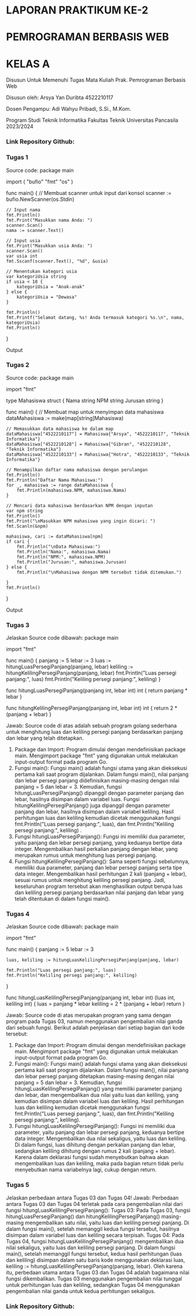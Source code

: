 # LAPORAN PRAKTIKUM KE-2
# PEMROGRAMAN BERBASIS WEB
# KELAS A
Disusun Untuk Memenuhi Tugas Mata Kuliah Prak. Pemrograman Berbasis Web



Disusun oleh:
Arsya Yan Duribta
4522210117

Dosen Pengampu: 
Adi Wahyu Pribadi, S.Si., M.Kom. 

Program Studi Teknik Informatika 
Fakultas Teknik Universitas Pancasila 
2023/2024



### Link Repository Github: 


### Tugas 1
Source code:
package main


import (
    "bufio"
    "fmt"
    "os"
)

func main() {
    // Membuat scanner untuk input dari konsol
    scanner := bufio.NewScanner(os.Stdin)

    // Input nama
    fmt.Println()
    fmt.Print("Masukkan nama Anda: ")
    scanner.Scan()
    nama := scanner.Text()

    // Input usia
    fmt.Print("Masukkan usia Anda: ")
    scanner.Scan()
    var usia int
    fmt.Sscanf(scanner.Text(), "%d", &usia)

    // Menentukan kategori usia
    var kategoriUsia string
    if usia < 18 {
        kategoriUsia = "Anak-anak"
    } else {
        kategoriUsia = "Dewasa"
    }

    fmt.Println()
    fmt.Printf("Selamat datang, %s! Anda termasuk kategori %s.\n", nama, kategoriUsia)
    fmt.Println()
}

Output


### Tugas 2
Source code:
package main

import "fmt"

type Mahasiswa struct {
    Nama    string
    NPM     string
    Jurusan string
}

func main() {
    // Membuat map untuk menyimpan data mahasiswa
    dataMahasiswa := make(map[string]Mahasiswa)

    // Memasukkan data mahasiswa ke dalam map
    dataMahasiswa["4522210117"] = Mahasiswa{"Arsya", "4522210117", "Teknik Informatika"}
    dataMahasiswa["4522210128"] = Mahasiswa{"Gibran", "4522210128", "Teknik Informatika"}
    dataMahasiswa["4522210133"] = Mahasiswa{"Hotra", "4522210133", "Teknik Informatika"}

    // Menampilkan daftar nama mahasiswa dengan perulangan
    fmt.Println()
    fmt.Println("Daftar Nama Mahasiswa:")
    for _, mahasiswa := range dataMahasiswa {
        fmt.Println(mahasiswa.NPM, mahasiswa.Nama)
    }

    // Mencari data mahasiswa berdasarkan NPM dengan inputan
    var npm string
    fmt.Println()
    fmt.Print("\nMasukkan NPM mahasiswa yang ingin dicari: ")
    fmt.Scanln(&npm)

    mahasiswa, cari := dataMahasiswa[npm]
    if cari {
        fmt.Println("\nData Mahasiswa:")
        fmt.Println("Nama:", mahasiswa.Nama)
        fmt.Println("NPM:", mahasiswa.NPM)
        fmt.Println("Jurusan:", mahasiswa.Jurusan)
    } else {
        fmt.Println("\nMahasiswa dengan NPM tersebut tidak ditemukan.")

    }
    fmt.Println()
}

Output


### Tugas 3
Jelaskan Source code dibawah:
package main

import "fmt"

func main() {
    panjang := 5
    lebar := 3
    luas := hitungLuasPersegiPanjang(panjang, lebar)
    keliling := hitungKelilingPersegiPanjang(panjang, lebar)
    fmt.Println("Luas persegi panjang:", luas)
    fmt.Println("Keliling persegi panjang:", keliling)
}

func hitungLuasPersegiPanjang(panjang int, lebar int) int {
    return panjang * lebar
}

func hitungKelilingPersegiPanjang(panjang int, lebar int) int {
    return 2 * (panjang + lebar)
}

Jawab:
Source code di atas adalah sebuah program golang sederhana untuk menghitung luas dan keliling persegi panjang berdasarkan panjang dan lebar yang telah ditetapkan. 
1. Package dan Import: 
Program dimulai dengan mendefinisikan package main.
Mengimport package "fmt" yang digunakan untuk melakukan input-output format pada program Go.
2. Fungsi main():
Fungsi main() adalah fungsi utama yang akan dieksekusi pertama kali saat program dijalankan.
Dalam fungsi main(), nilai panjang dan lebar persegi panjang didefinisikan masing-masing dengan nilai panjang = 5 dan lebar = 3.
Kemudian, fungsi hitungLuasPersegiPanjang() dipanggil dengan parameter panjang dan lebar, hasilnya disimpan dalam variabel luas.
Fungsi hitungKelilingPersegiPanjang() juga dipanggil dengan parameter panjang dan lebar, hasilnya disimpan dalam variabel keliling.
Hasil perhitungan luas dan keliling kemudian dicetak menggunakan fungsi fmt.Println("Luas persegi panjang:", luas), dan fmt.Println("Keliling persegi panjang:", keliling) .
3. Fungsi hitungLuasPersegiPanjang():
Fungsi ini memiliki dua parameter, yaitu panjang dan lebar persegi panjang, yang keduanya bertipe data integer.
Mengembalikan hasil perkalian panjang dengan lebar, yang merupakan rumus untuk menghitung luas persegi panjang.
4. Fungsi hitungKelilingPersegiPanjang():
Sama seperti fungsi sebelumnya, memiliki dua parameter, panjang dan lebar persegi panjang serta tipe data integer.
Mengembalikan hasil perhitungan 2 kali (panjang + lebar), sesuai rumus untuk menghitung keliling persegi panjang.
Jadi, keseluruhan program tersebut akan menghasilkan output berupa luas dan keliling persegi panjang berdasarkan nilai panjang dan lebar yang telah ditentukan di dalam fungsi main().

### Tugas 4
Jelaskan Source code dibawah:
package main
 
import "fmt"
 
func main() {
    panjang := 5
    lebar := 3
 
    luas, keliling := hitungLuasKelilingPersegiPanjang(panjang, lebar)
 
    fmt.Println("Luas persegi panjang:", luas)
    fmt.Println("Keliling persegi panjang:", keliling)
}
 
func hitungLuasKelilingPersegiPanjang(panjang int, lebar int) (luas int,
keliling int) {
    luas = panjang * lebar
    keliling = 2 * (panjang + lebar)
    return
}

Jawab:
Source code di atas merupakan program yang sama dengan program pada Tugas 03, namun menggunakan pengembalian nilai ganda dari sebuah fungsi. Berikut adalah penjelasan dari setiap bagian dari kode tersebut:
1. Package dan Import: 
Program dimulai dengan mendefinisikan package main.
Mengimport package "fmt" yang digunakan untuk melakukan input-output format pada program Go.
2. Fungsi main():
Fungsi main() adalah fungsi utama yang akan dieksekusi pertama kali saat program dijalankan.
Dalam fungsi main(), nilai panjang dan lebar persegi panjang ditetapkan masing-masing dengan nilai panjang = 5 dan lebar = 3.
Kemudian, fungsi hitungLuasKelilingPersegiPanjang() yang memiliki parameter panjang dan lebar, dan mengembalikan dua nilai yaitu luas dan keliling, yang kemudian disimpan dalam variabel luas dan keliling.
Hasil perhitungan luas dan keliling kemudian dicetak menggunakan fungsi fmt.Println("Luas persegi panjang:", luas), dan fmt.Println("Keliling persegi panjang:", keliling).
3. Fungsi hitungLuasKelilingPersegiPanjang():
Fungsi ini memiliki dua parameter, yaitu panjang dan lebar persegi panjang, keduanya bertipe data integer.
Mengembalikan dua nilai sekaligus, yaitu luas dan keliling.
Di dalam fungsi, luas dihitung dengan perkalian panjang dan lebar, sedangkan keliling dihitung dengan rumus 2 kali (panjang + lebar).
Karena dalam deklarasi fungsi sudah menyebutkan bahwa akan mengembalikan luas dan keliling, maka pada bagian return tidak perlu menyebutkan nama variabelnya lagi, cukup dengan return.

### Tugas 5
Jelaskan perbedaan antara Tugas 03 dan Tugas 04!
Jawab:
Perbedaan antara Tugas 03 dan Tugas 04 terletak pada cara pengembalian nilai dari fungsi hitungLuasKelilingPersegiPanjang():
Tugas 03:
Pada Tugas 03, fungsi hitungLuasPersegiPanjang() dan hitungKelilingPersegiPanjang() masing-masing mengembalikan satu nilai, yaitu luas dan keliling persegi panjang.
Di dalam fungsi main(), setelah memanggil kedua fungsi tersebut, hasilnya disimpan dalam variabel luas dan keliling secara terpisah.
Tugas 04:
Pada Tugas 04, fungsi hitungLuasKelilingPersegiPanjang() mengembalikan dua nilai sekaligus, yaitu luas dan keliling persegi panjang.
Di dalam fungsi main(), setelah memanggil fungsi tersebut, kedua hasil perhitungan (luas dan keliling) disimpan dalam satu baris kode menggunakan deklarasi luas, keliling := hitungLuasKelilingPersegiPanjang(panjang, lebar).
Oleh karena itu, perbedaan utama antara Tugas 03 dan Tugas 04 adalah bagaimana nilai fungsi dikembalikan. Tugas 03 menggunakan pengembalian nilai tunggal untuk perhitungan luas dan keliling, sedangkan Tugas 04 menggunakan pengembalian nilai ganda untuk kedua perhitungan sekaligus.


### Link Repository Github: